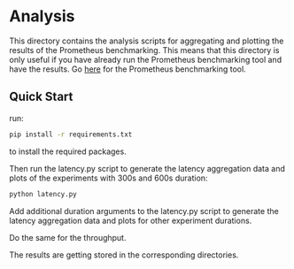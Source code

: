 # Analysis

This directory contains the analysis scripts for aggregating and plotting the results of the Prometheus benchmarking. This means that this directory is only useful if you have already run the Prometheus benchmarking tool and have the results.
Go [here](https://github.com/Siar-Akbayin/prometheus-benchmarking/tree/main/terraform-aws) for the Prometheus benchmarking tool.

## Quick Start
run:
```bash 
pip install -r requirements.txt
``` 
to install the required packages.

Then run the latency.py script to generate the latency aggregation data and plots of the experiments with 300s and 600s duration:
```bash
python latency.py
```
Add additional duration arguments to the latency.py script to generate the latency aggregation data and plots for other experiment durations.

Do the same for the throughput.

The results are getting stored in the corresponding directories.